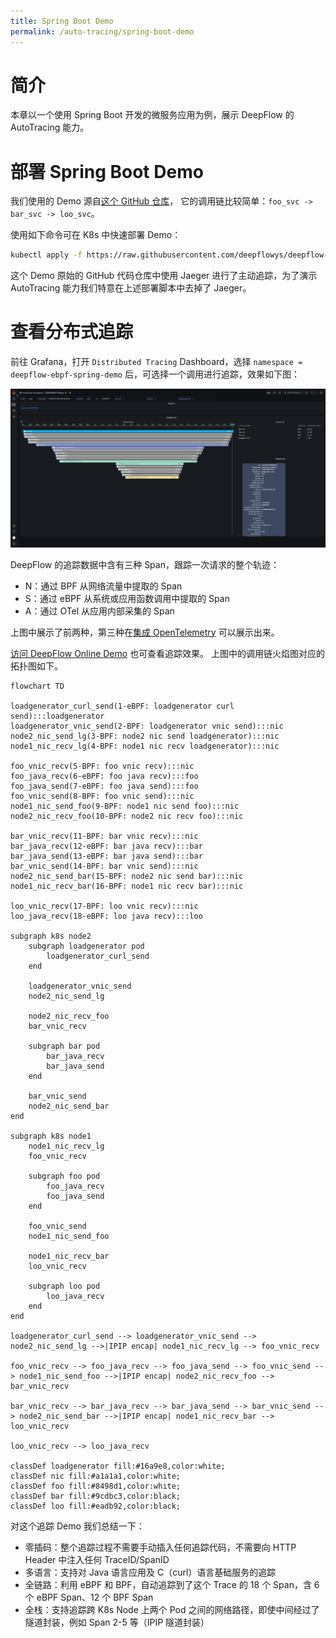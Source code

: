 ```yaml
---
title: Spring Boot Demo
permalink: /auto-tracing/spring-boot-demo
---
```


# 简介

本章以一个使用 Spring Boot 开发的微服务应用为例，展示 DeepFlow 的 AutoTracing 能力。

# 部署 Spring Boot Demo

我们使用的 Demo 源自[这个 GitHub 仓库](https://github.com/chanjarster/spring-boot-istio-jaeger-demo)，
它的调用链比较简单：`foo_svc -> bar_svc -> loo_svc`。

使用如下命令可在 K8s 中快速部署 Demo：
```bash
kubectl apply -f https://raw.githubusercontent.com/deepflowys/deepflow-demo/main/DeepFlow-EBPF-Sping-Demo/deepflow-ebpf-spring-demo.yaml
```

这个 Demo 原始的 GitHub 代码仓库中使用 Jaeger 进行了主动追踪，为了演示 AutoTracing 能力我们特意在上述部署脚本中去掉了 Jaeger。

# 查看分布式追踪

前往 Grafana，打开 `Distributed Tracing` Dashboard，选择 `namespace = deepflow-ebpf-spring-demo` 后，可选择一个调用进行追踪，效果如下图：

![eBPF Sping Demo](./imgs/ebpf-spring-demo.png)

DeepFlow 的追踪数据中含有三种 Span，跟踪一次请求的整个轨迹：
- N：通过 BPF 从网络流量中提取的 Span
- S：通过 eBPF 从系统或应用函数调用中提取的 Span
- A：通过 OTel 从应用内部采集的 Span

上图中展示了前两种，第三种在[集成 OpenTelemetry](../agent-integration/tracing/opentelemetry/) 可以展示出来。

[访问 DeepFlow Online Demo](https://ce-demo.deepflow.yunshan.net/d/Distributed_Tracing/distributed-tracing?var-namespace=deepflow-ebpf-spring-demo&from=deepflow-doc) 也可查看追踪效果。
上图中的调用链火焰图对应的拓扑图如下。

```mermaid
flowchart TD

loadgenerator_curl_send(1-eBPF: loadgenerator curl send):::loadgenerator
loadgenerator_vnic_send(2-BPF: loadgenerator vnic send):::nic
node2_nic_send_lg(3-BPF: node2 nic send loadgenerator):::nic
node1_nic_recv_lg(4-BPF: node1 nic recv loadgenerator):::nic

foo_vnic_recv(5-BPF: foo vnic recv):::nic
foo_java_recv(6-eBPF: foo java recv):::foo
foo_java_send(7-eBPF: foo java send):::foo
foo_vnic_send(8-BPF: foo vnic send):::nic
node1_nic_send_foo(9-BPF: node1 nic send foo):::nic
node2_nic_recv_foo(10-BPF: node2 nic recv foo):::nic

bar_vnic_recv(11-BPF: bar vnic recv):::nic
bar_java_recv(12-eBPF: bar java recv):::bar
bar_java_send(13-eBPF: bar java send):::bar
bar_vnic_send(14-BPF: bar vnic send):::nic
node2_nic_send_bar(15-BPF: node2 nic send bar):::nic
node1_nic_recv_bar(16-BPF: node1 nic recv bar):::nic

loo_vnic_recv(17-BPF: loo vnic recv):::nic
loo_java_recv(18-eBPF: loo java recv):::loo

subgraph k8s node2
    subgraph loadgenerator pod
        loadgenerator_curl_send
    end

    loadgenerator_vnic_send
    node2_nic_send_lg

    node2_nic_recv_foo
    bar_vnic_recv

    subgraph bar pod
        bar_java_recv
        bar_java_send
    end

    bar_vnic_send
    node2_nic_send_bar
end

subgraph k8s node1
    node1_nic_recv_lg
    foo_vnic_recv

    subgraph foo pod
        foo_java_recv
        foo_java_send
    end

    foo_vnic_send
    node1_nic_send_foo

    node1_nic_recv_bar
    loo_vnic_recv

    subgraph loo pod
        loo_java_recv
    end
end

loadgenerator_curl_send --> loadgenerator_vnic_send --> node2_nic_send_lg -->|IPIP encap| node1_nic_recv_lg --> foo_vnic_recv

foo_vnic_recv --> foo_java_recv --> foo_java_send --> foo_vnic_send --> node1_nic_send_foo -->|IPIP encap| node2_nic_recv_foo --> bar_vnic_recv

bar_vnic_recv --> bar_java_recv --> bar_java_send --> bar_vnic_send --> node2_nic_send_bar -->|IPIP encap| node1_nic_recv_bar --> loo_vnic_recv

loo_vnic_recv --> loo_java_recv

classDef loadgenerator fill:#16a9e8,color:white;
classDef nic fill:#a1a1a1,color:white;
classDef foo fill:#8498d1,color:white;
classDef bar fill:#9cdbc3,color:black;
classDef loo fill:#eadb92,color:black;
```

对这个追踪 Demo 我们总结一下：
- 零插码：整个追踪过程不需要手动插入任何追踪代码，不需要向 HTTP Header 中注入任何 TraceID/SpanID
- 多语言：支持对 Java 语言应用及 C（curl）语言基础服务的追踪
- 全链路：利用 eBPF 和 BPF，自动追踪到了这个 Trace 的 18 个 Span，含 6 个 eBPF Span、12 个 BPF Span
- 全栈：支持追踪跨 K8s Node 上两个 Pod 之间的网络路径，即使中间经过了隧道封装，例如 Span 2-5 等（IPIP 隧道封装）
